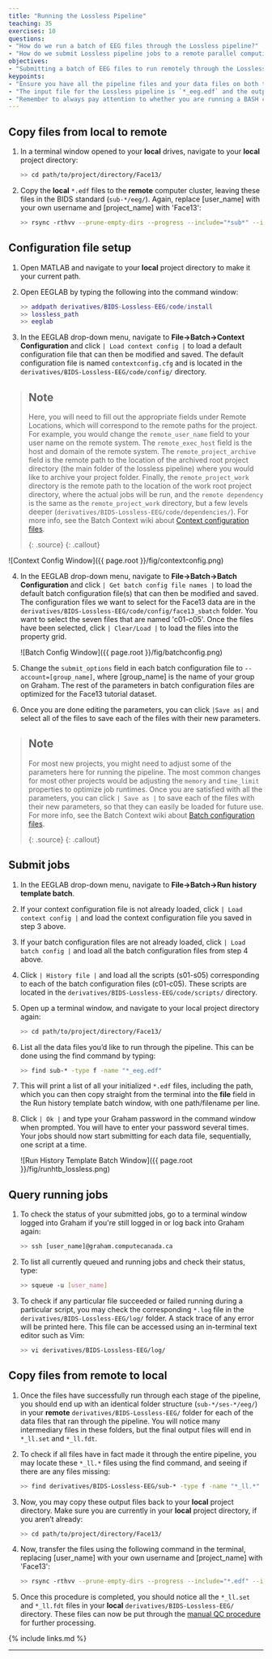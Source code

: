 ```yaml
---
title: "Running the Lossless Pipeline"
teaching: 35
exercises: 10
questions:
- "How do we run a batch of EEG files through the Lossless pipeline?"
- "How do we submit Lossless pipeline jobs to a remote parallel computing cluster?"
objectives:
- "Submitting a batch of EEG files to run remotely through the Lossless pipeline."
keypoints:
- "Ensure you have all the pipeline files and your data files on both the **local** and **remote** machine."
- "The input file for the Lossless pipeline is `*_eeg.edf` and the output file is `*_ll.set`."
- "Remember to always pay attention to whether you are running a BASH command on your **local** machine versus the **remote** computer cluster."
---
```


## Copy files from local to remote

1. In a terminal window opened to your **local** drives, navigate to your **local** project directory:

    ```bash
    >> cd path/to/project/directory/Face13/
    ```

2. Copy the **local** `*.edf` files to the **remote** computer cluster, leaving these files in the BIDS standard (`sub-*/eeg/`). Again, replace [user_name] with your own username and [project_name] with 'Face13':

    ```bash
    >> rsync -rthvv --prune-empty-dirs --progress --include="*sub*" --include="*/" --exclude="*" --exclude="/*/*/*/*/" sub-* [user_name]@gra-dtn1.computecanada.ca:/home/[user_name]/scratch/[project_name]/
    ```

## Configuration file setup

1. Open MATLAB and navigate to your **local** project directory to make it your current path.

2. Open EEGLAB by typing the following into the command window:
 
    ```matlab
    >> addpath derivatives/BIDS-Lossless-EEG/code/install
    >> lossless_path
    >> eeglab
    ```

3. In the EEGLAB drop-down menu, navigate to **File->Batch->Context Configuration** and click `| Load context config |` to load a default configuration file that can then be modified and saved. The default configuration file is named `contextconfig.cfg` and is located in the `derivatives/BIDS-Lossless-EEG/code/config/` directory.

> ## Note
> Here, you will need to fill out the appropriate fields under Remote Locations, which will correspond to the remote paths for the project. For example, you would change the `remote_user_name` field to your user name on the remote system. The `remote_exec_host` field is the host and domain of the remote system. The `remote_project_archive` field is the remote path to the location of the archived root project directory (the main folder of the lossless pipeline) where you would like to archive your project folder. Finally, the `remote_project_work` directory is the remote path to the location of the work root project directory, where the actual jobs will be run, and the `remote dependency` is the same as the `remote_project_work` directory, but a few levels deeper (`derivatives/BIDS-Lossless-EEG/code/dependencies/`). For more info, see the Batch Context wiki about [Context configuration files](https://github.com/BUCANL/Batch-Context/wiki/Context-Configuration-Files).
>
> {: .source}
{: .callout}

   ![Context Config Window]({{ page.root }}/fig/contextconfig.png)

4. In the EEGLAB drop-down menu, navigate to **File->Batch->Batch Configuration** and click `| Get batch config file names |` to load the default batch configuration file(s) that can then be modified and saved. The configuration files we want to select for the Face13 data are in the `derivatives/BIDS-Lossless-EEG/code/config/face13_sbatch` folder. You want to select the seven files that are named 'c01-c05'. Once the files have been selected, click `| Clear/Load |` to load the files into the property grid.

   ![Batch Config Window]({{ page.root }}/fig/batchconfig.png)

5. Change the `submit_options` field in each batch configuration file to `--account=[group_name]`, where [group_name] is the name of your group on Graham. The rest of the parameters in batch configuration files are optimized for the Face13 tutorial dataset.

6. Once you are done editing the parameters, you can click `|Save as|` and select all of the files to save each of the files with their new parameters.

> ## Note 
> For most new projects, you might need to adjust some of the parameters here for running the pipeline. The most common changes for most other projects would be adjusting the `memory` and `time_limit` properties to optimize job runtimes. Once you are satisfied with all the parameters, you can click `| Save as |` to save each of the files with their new parameters, so that they can easily be loaded for future use. For more info, see the Batch Context wiki about [Batch configuration files](https://github.com/BUCANL/Batch-Context/wiki/Batch-Configuration-Files). 
>
> {: .source}
{: .callout}

## Submit jobs

1. In the EEGLAB drop-down menu, navigate to **File->Batch->Run history template batch**.

2. If your context configuration file is not already loaded, click `| Load context config |` and load the context configuration file you saved in step 3 above.

3. If your batch configuration files are not already loaded, click `| Load batch config |` and load all the batch configuration files from step 4 above.

4. Click `| History file |` and load all the scripts (s01-s05) corresponding to each of the batch configuration files (c01-c05). These scripts are located in the `derivatives/BIDS-Lossless-EEG/code/scripts/` directory.

5. Open up a terminal window, and navigate to your local project directory again:

    ```bash
    >> cd path/to/project/directory/Face13/
    ```

6. List all the data files you’d like to run through the pipeline. This can be done using the find command by typing:

    ```bash
    >> find sub-* -type f -name "*_eeg.edf"
    ```

7. This will print a list of all your initialized `*.edf` files, including the path, which you can then copy straight from the terminal into the **file** field in the Run history template batch window, with one path/filename per line. 

8. Click `| Ok |` and type your Graham password in the command window when prompted. You will have to enter your password several times. Your jobs should now start submitting for each data file, sequentially, one script at a time.

   ![Run History Template Batch Window]({{ page.root }}/fig/runhtb_lossless.png)

## Query running jobs

1. To check the status of your submitted jobs, go to a terminal window logged into Graham if you're still logged in or log back into Graham again:

    ```bash
    >> ssh [user_name]@graham.computecanada.ca
    ```

2. To list all currently queued and running jobs and check their status, type:	

    ```bash
    >> squeue -u [user_name]
    ```

3. To check if any particular file succeeded or failed running during a particular script, you may check the corresponding `*.log` file in the `derivatives/BIDS-Lossless-EEG/log/` folder. A stack trace of any error will be printed here. This file can be accessed using an in-terminal text editor such as Vim:


    ```bash
    >> vi derivatives/BIDS-Lossless-EEG/log/
    ```

## Copy files from remote to local

1. Once the files have successfully run through each stage of the pipeline, you should end up with an identical folder structure (`sub-*/ses-*/eeg/`) in your **remote** `derivatives/BIDS-Lossless-EEG/` folder for each of the data files that ran through the pipeline. You will notice many intermediary files in these folders, but the final output files will end in `*_ll.set` and `*_ll.fdt`.

2. To check if all files have in fact made it through the entire pipeline, you may locate these `*_ll.*` files using the find command, and seeing if there are any files missing:

    ```bash
    >> find derivatives/BIDS-Lossless-EEG/sub-* -type f -name "*_ll.*"
    ```

3. Now, you may copy these output files back to your **local** project directory. Make sure you are currently in your **local** project directory, if you aren’t already:

    ```bash
    >> cd path/to/project/directory/Face13/
    ```

4. Now, transfer the files using the following command in the terminal, replacing [user_name] with your own username and [project_name] with 'Face13':

    ```bash
    >> rsync -rthvv --prune-empty-dirs --progress --include="*.edf" --include="*icaweights.*" --include="*icasphere.*" --include="*_annotations*" --include="*/" --exclude="*" --exclude=”/*/*/*/*/” [user_name]@gra-dtn1.computecanada.ca:/scratch/[user_name]/[project_name]/derivatives/BIDS-Lossless-EEG/sub-* derivatives/BIDS-Lossless-EEG/
    ```

5. Once this procedure is completed, you should notice all the `*_ll.set` and `*_ll.fdt` files in your **local** `derivatives/BIDS-Lossless-EEG/` directory. These files can now be put through the [manual QC procedure](https://bucanl.github.io/SDC-LOSSLESS-QC/index.html) for further processing.


{% include links.md %}

---
